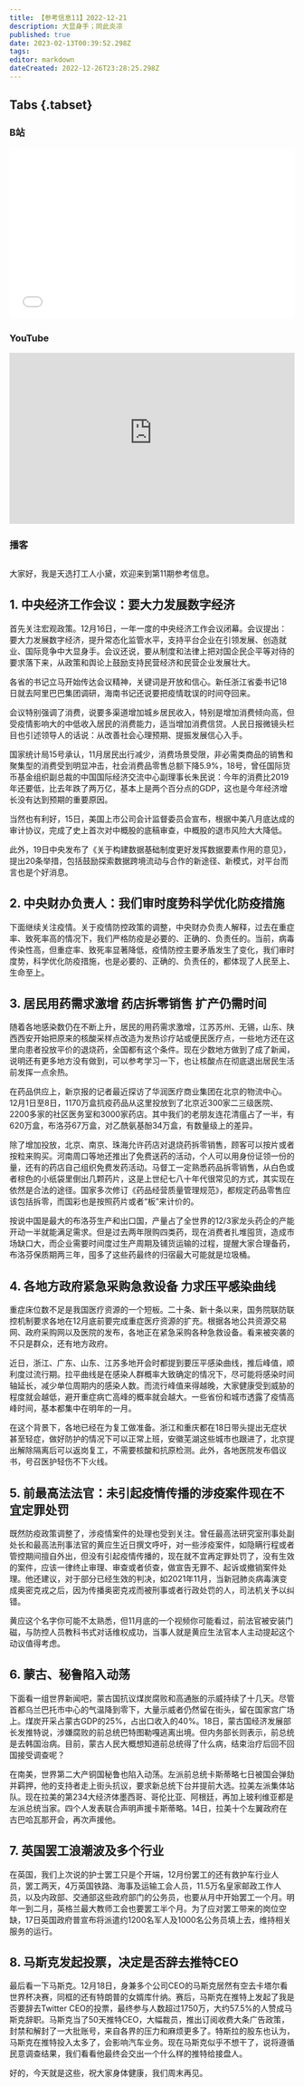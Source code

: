 ```yaml
---
title: 【参考信息11】2022-12-21
description: 大显身手；同此炎凉
published: true
date: 2023-02-13T00:39:52.298Z
tags: 
editor: markdown
dateCreated: 2022-12-26T23:28:25.298Z
---
```


## Tabs {.tabset}
### B站
<div style="position: relative; padding: 30% 45%;">
<iframe style="position: absolute; width: 100%; height: 100%; left: 0; top: 0;" src="//player.bilibili.com/player.html?&bvid=BV1aP4y1B784&page=1&as_wide=1&high_quality=1&danmaku=1" scrolling="no" border="0" frameborder="no" framespacing="0" allowfullscreen="true"></iframe>
</div>

### YouTube
<div style="position: relative; padding: 30% 45%;">
<iframe style="position: absolute; top: 0; left: 0; width: 100%; height: 100%;" src="https://www.youtube-nocookie.com/embed/-VzU_AGBcSI" title="YouTube video player" frameborder="0" allow="accelerometer; autoplay; clipboard-write; encrypted-media; gyroscope; picture-in-picture" allowfullscreen></iframe>
</div>
  
### 播客
<div class="podcast-player"></div>

## 

大家好，我是天选打工人小黛，欢迎来到第11期参考信息。

## 1. 中央经济工作会议：要大力发展数字经济

首先关注宏观政策。12月16日，一年一度的中央经济工作会议闭幕。会议提出：要大力发展数字经济，提升常态化监管水平，支持平台企业在引领发展、创造就业、国际竞争中大显身手。会议还说，要从制度和法律上把对国企民企平等对待的要求落下来，从政策和舆论上鼓励支持民营经济和民营企业发展壮大。

各省的书记立马开始传达会议精神，关键词是开放和信心。新任浙江省委书记18日就去阿里巴巴集团调研，海南书记还说要把疫情耽误的时间夺回来。

会议特别强调了消费，说要多渠道增加城乡居民收入，特别是增加消费倾向高，但受疫情影响大的中低收入居民的消费能力，适当增加消费信贷。人民日报微镜头栏目也引述领导人的话说：从改善社会心理预期、提振发展信心入手。

国家统计局15号承认，11月居民出行减少，消费场景受限，非必需类商品的销售和聚集型的消费受到明显冲击，社会消费品零售总额下降5.9%，18号，曾任国际货币基金组织副总裁的中国国际经济交流中心副理事长朱民说：今年的消费比2019年还要低，比去年跌了两万亿，基本上是两个百分点的GDP，这也是今年经济增长没有达到预期的重要原因。

当然也有利好，15日，美国上市公司会计监督委员会宣布，根据中美八月底达成的审计协议，完成了史上首次对中概股的底稿审查，中概股的退市风险大大降低。

此外，19日中央发布了《关于构建数据基础制度更好发挥数据要素作用的意见》，提出20条举措，包括鼓励探索数据跨境流动与合作的新途径、新模式，对平台而言也是个好消息。

## 2. 中央财办负责人：我们审时度势科学优化防疫措施

下面继续关注疫情。关于疫情防控政策的调整，中央财办负责人解释，过去在重症率、致死率高的情况下，我们严格防疫是必要的、正确的、负责任的。当前，病毒传染性高，但重症率、致死率显著降低，疫情防控主要矛盾发生了变化，我们审时度势，科学优化防疫措施，也是必要的、正确的、负责任的，都体现了人民至上、生命至上。

## 3. 居民用药需求激增 药店拆零销售 扩产仍需时间

随着各地感染数仍在不断上升，居民的用药需求激增，江苏苏州、无锡，山东、陕西西安开始把原来的核酸采样点改造为发热诊疗站或便民医疗点，一些地方还在这里向患者投放平价的退烧药，全国都有这个条件。现在少数地方做到了成了新闻，说明还有更多地方没有做到，可以参考学习一下，也让核酸点在彻底退出居民生活前发挥一点余热。

在药品供应上，新京报的记者最近探访了华润医疗商业集团在北京的物流中心。12月1日至8日，1170万盒抗疫药品从这里投放到了北京近300家二三级医院、2200多家的社区医务室和3000家药店。其中我们的老朋友连花清瘟占了一半，有620万盒，布洛芬67万盒，对乙酰氨基酚34万盒，有数量级上的差异。

除了增加投放，北京、南京、珠海允许药店对退烧药拆零销售，顾客可以按片或者按粒来购买。河南周口等地还推出了免费送药的活动，个人可以用身份证领一份的量，还有的药店自己组织免费发药活动。马督工一定熟悉药品拆零销售，从白色或者棕色的小纸袋里倒出几颗药片，这是上世纪七八十年代很常见的方式，其实现在依然是合法的途径。国家多次修订《药品经营质量管理规范》，都规定药品零售应该包括拆零，而国彩也是按照药片或者“板”来计价的。

按说中国是最大的布洛芬生产和出口国，产量占了全世界的12/3家龙头药企的产能开动一半就能满足需求。但是过去两年限购四类药，现在消费者扎堆囤货，造成市场缺口大，而企业需要时间度过生产周期及铺货运输的过程，提醒大家合理备药，布洛芬保质期两三年，囤多了这些药最终的归宿最大可能就是垃圾桶。

## 4. 各地方政府紧急采购急救设备 力求压平感染曲线

重症床位数不足是我国医疗资源的一个短板。二十条、新十条以来，国务院联防联控机制要求各地在12月底前要完成重症医疗资源的扩充。根据各地公共资源交易网、政府采购网以及医院的发布，各地正在紧急采购各种急救设备。看来被突袭的不只是群众，还有地方政府。

近日，浙江、广东、山东、江苏多地开会时都提到要压平感染曲线，推后峰值，顺利度过流行期。拉平曲线是在感染人群概率大致确定的情况下，尽可能将感染时间轴延长，减少单位周期内的感染人数。而流行峰值来得越晚，大家健康受到威胁的程度就会越低，避开重症病亡高峰的概率就会越大。一些省份和城市透露了疫情高峰时间，基本都集中在明年的一月。

在这个背景下，各地已经在为复工做准备。浙江和重庆都在18日带头提出无症状甚至轻症，做好防护的情况下可以正常上班，安徽芜湖这些城市也跟进了，北京提出解除隔离后可以返岗复工，不需要核酸和抗原检测。此外，各地医院发布倡议书，号召医护轻伤不下火线。

## 5. 前最高法法官：未引起疫情传播的涉疫案件现在不宜定罪处罚

既然防疫政策调整了，涉疫情案件的处理也受到关注。曾任最高法研究室刑事处副处长和最高法刑事法官的黄应生近日撰文呼吁，对一些涉疫案件，如隐瞒行程或者管控期间擅自外出，但没有引起疫情传播的，现在就不宜再定罪处罚了，没有生效的案件，应该一律终止审理、审查或者侦查，做宣告无罪不、起诉或撤销案件处理。他还建议，对于部分已经生效的判决，如2021年11月，当新冠肺炎病毒演变成奥密克戎之后，因为传播奥密克戎而被刑事或者行政处罚的人，司法机关予以纠错。

黄应这个名字你可能不太熟悉，但11月底的一个视频你可能看过，前法官被安装门磁，与防控人员教科书式对话维权成功，当事人就是黄应生法官本人主动提起这个动议值得考虑。

## 6. 蒙古、秘鲁陷入动荡

下面看一组世界新闻吧，蒙古国抗议煤炭腐败和高通胀的示威持续了十几天。尽管首都乌兰巴托市中心的气温降到零下，大量示威者仍然留在街头，留在国家宫广场上。煤炭开采占蒙古GDP的25%，占出口收入的40%。18日，蒙古国经济发展部长发推特说，涉嫌腐败的前总统巴特图勒嘎逃离出境。但内务部长则表示，前总统是去韩国治病。目前，蒙古人民大概想知道前总统得了什么病，结束治疗后回不回国接受调查呢？

在南美，世界第二大产铜国秘鲁也陷入动荡。左派前总统卡斯蒂略七日被国会弹劾并羁押，他的支持者走上街头抗议，要求新总统下台并提前大选。拉美左派集体站队。现在拉美的第234大经济体墨西哥、哥伦比亚、阿根廷，再加上玻利维亚都是左派总统当家。四个人发表联合声明声援卡斯蒂略。14日，拉美十个左翼政府在古巴哈瓦那开会，再次声援他。

## 7. 英国罢工浪潮波及多个行业

在英国，我们上次说的护士罢工只是个开端，12月份罢工的还有救护车行业人员，罢工两天，4万英国铁路、海事及运输工会人员，11.5万名皇家邮政工作人员，以及内政部、交通部这些政府部门的公务员，也要从月中开始罢工一个月。明年一到二月，英格兰最大教师工会也要罢工半个月。为了应对罢工带来的岗位空缺，17日英国政府普宣布将派遣约1200名军人及1000名公务员填上去，维持相关服务的运行。

## 8. 马斯克发起投票，决定是否辞去推特CEO

最后看一下马斯克。12月18日，身兼多个公司CEO的马斯克居然有空去卡塔尔看世界杯决赛，同框的还有特朗普的女婿库什纳。赛后，马斯克在推特上发起了我是否要辞去Twitter CEO的投票，最终参与人数超过1750万，大约57.5%的人赞成马斯克辞职。马斯克当了50天推特CEO，大幅裁员，推出订阅收费大条广告政策，封禁和解封了一大批账号，来自各界的压力和麻烦更多了。特斯拉的股东也认为，马斯克在推特投入太多了，会影响汽车业务。现在马斯克似乎不想干了，说将遵循民意调查结果，我们看看他最终会交出一个什么样的推特给接盘人。

好的，今天就是这些，祝大家身体健康，我们周末再见。

